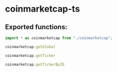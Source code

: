 # coinmarketcap-ts

## Exported functions:
```typescript
import * as coinmarketcap from "./coinmarketcap";

coinmarketcap.getGlobal

coinmarketcap.getTicker

coinmarketcap.getTickerByID

```